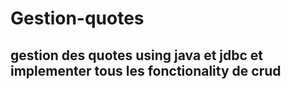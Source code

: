 # Gestion-quotes
## gestion des quotes using java et jdbc et implementer tous les fonctionality de crud 
